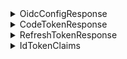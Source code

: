 <details>
  <summary>OidcConfigResponse</summary>

アイデンティティプロバイダの構成は、`/oidc/.well-known/openid-configuration` APIを通じて取得できます。

**プロパティ**

| 名前                   | タイプ      |
| ---------------------- | ----------- |
| authorizationEndpoint | `string`    |
| tokenEndpoint         | `string`    |
| endSessionEndpoint    | `string`    |
| revocationEndpoint    | `string`    |
| jwksUri               | `string`    |
| issuer                | `string`    |

</details>

<details>
  <summary>CodeTokenResponse</summary>

`/oidc/token`（認可コードによる）のレスポンスデータ。

**プロパティ**

| 名前         | タイプ      | 必須     |
| ------------ | ----------- | -------- |
| accessToken  | `string`    | ✅       |
| refreshToken | `string`    |          |
| idToken      | `string`    | ✅       |
| scope        | `string`    | ✅       |
| expiresIn    | `number`    | ✅       |

</details>

<details>
  <summary>RefreshTokenResponse</summary>

リフレッシュトークンによってトークンを更新する際の、 `/oidc/token` のレスポンスデータ。

**プロパティ**

| 名前         | タイプ      | 必須     |
| ------------ | ----------- | -------- |
| accessToken  | `string`    | ✅       |
| refreshToken | `string`    | ✅       |
| idToken      | `string`    |          |
| scope        | `string`    | ✅       |
| expiresIn    | `number`    | ✅       |

</details>

<details>
  <summary>IdTokenClaims</summary>

IDトークンによって運ばれるクレーム。

**プロパティ**

| 名前      | タイプ      | 必須     |
| --------- | ----------- | -------- |
| sub       | `string`    | ✅       |
| aud       | `string`    | ✅       |
| exp       | `number`    | ✅       |
| iat       | `number`    | ✅       |
| iss       | `string`    | ✅       |
| atHash    | `string`    |          |
| username  | `string`    |          |
| name      | `string`    |          |
| avatar    | `string`    |          |

</details>